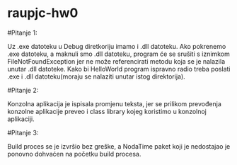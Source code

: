 # raupjc-hw0

#Pitanje 1:

Uz .exe datoteku u Debug diretkoriju imamo i .dll datoteku.
Ako pokrenemo .exe datoteku, a maknuli smo .dll datoteku, program će se srušiti s iznimkom FileNotFoundException jer 
ne može referencirati metodu koja se je nalazila unutar .dll datoteke.
Kako bi HelloWorld program ispravno radio treba poslati .exe i .dll datoteku(moraju se nalaziti unutar istog direktorija).   

#Pitanje 2:

Konzolna aplikacija je ispisala promjenu teksta, jer se prilikom prevođenja konzolne 
aplikacije preveo i class library kojeg koristimo u konzolnoj aplikaciji.

#Pitanje 3:

Build proces se je izvršio bez greške, a NodaTime paket koji je nedostajao je ponovno dohvaćen na početku build procesa.

